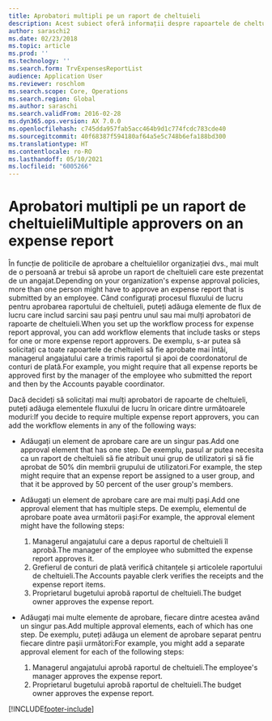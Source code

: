 ```yaml
---
title: Aprobatori multipli pe un raport de cheltuieli
description: Acest subiect oferă informații despre rapoartele de cheltuieli care necesită aprobarea de către mai multe persoane.
author: saraschi2
ms.date: 02/23/2018
ms.topic: article
ms.prod: ''
ms.technology: ''
ms.search.form: TrvExpensesReportList
audience: Application User
ms.reviewer: roschlom
ms.search.scope: Core, Operations
ms.search.region: Global
ms.author: saraschi
ms.search.validFrom: 2016-02-28
ms.dyn365.ops.version: AX 7.0.0
ms.openlocfilehash: c745dda957fab5acc464b9d1c774fcdc783cde40
ms.sourcegitcommit: 40f68387f594180af64a5e5c748b6efa188bd300
ms.translationtype: HT
ms.contentlocale: ro-RO
ms.lasthandoff: 05/10/2021
ms.locfileid: "6005266"
---
```

# <a name="multiple-approvers-on-an-expense-report"></a><span data-ttu-id="35e90-103">Aprobatori multipli pe un raport de cheltuieli</span><span class="sxs-lookup"><span data-stu-id="35e90-103">Multiple approvers on an expense report</span></span>

<span data-ttu-id="35e90-104">În funcție de politicile de aprobare a cheltuielilor organizației dvs., mai mult de o persoană ar trebui să aprobe un raport de cheltuieli care este prezentat de un angajat.</span><span class="sxs-lookup"><span data-stu-id="35e90-104">Depending on your organization's expense approval policies, more than one person might have to approve an expense report that is submitted by an employee.</span></span> <span data-ttu-id="35e90-105">Când configurați procesul fluxului de lucru pentru aprobarea raportului de cheltuieli, puteți adăuga elemente de flux de lucru care includ sarcini sau pași pentru unul sau mai mulți aprobatori de rapoarte de cheltuieli.</span><span class="sxs-lookup"><span data-stu-id="35e90-105">When you set up the workflow process for expense report approval, you can add workflow elements that include tasks or steps for one or more expense report approvers.</span></span> <span data-ttu-id="35e90-106">De exemplu, s-ar putea să solicitați ca toate rapoartele de cheltuieli să fie aprobate mai întâi, managerul angajatului care a trimis raportul și apoi de coordonatorul de conturi de plată.</span><span class="sxs-lookup"><span data-stu-id="35e90-106">For example, you might require that all expense reports be approved first by the manager of the employee who submitted the report and then by the Accounts payable coordinator.</span></span>

<span data-ttu-id="35e90-107">Dacă decideți să solicitați mai mulți aprobatori de rapoarte de cheltuieli, puteți adăuga elementele fluxului de lucru în oricare dintre următoarele moduri:</span><span class="sxs-lookup"><span data-stu-id="35e90-107">If you decide to require multiple expense report approvers, you can add the workflow elements in any of the following ways:</span></span>

- <span data-ttu-id="35e90-108">Adăugați un element de aprobare care are un singur pas.</span><span class="sxs-lookup"><span data-stu-id="35e90-108">Add one approval element that has one step.</span></span> <span data-ttu-id="35e90-109">De exemplu, pasul ar putea necesita ca un raport de cheltuieli să fie atribuit unui grup de utilizatori și să fie aprobat de 50% din membrii grupului de utilizatori.</span><span class="sxs-lookup"><span data-stu-id="35e90-109">For example, the step might require that an expense report be assigned to a user group, and that it be approved by 50 percent of the user group's members.</span></span>
- <span data-ttu-id="35e90-110">Adăugați un element de aprobare care are mai mulți pași.</span><span class="sxs-lookup"><span data-stu-id="35e90-110">Add one approval element that has multiple steps.</span></span> <span data-ttu-id="35e90-111">De exemplu, elementul de aprobare poate avea următorii pași:</span><span class="sxs-lookup"><span data-stu-id="35e90-111">For example, the approval element might have the following steps:</span></span>

    1. <span data-ttu-id="35e90-112">Managerul angajatului care a depus raportul de cheltuieli îl aprobă.</span><span class="sxs-lookup"><span data-stu-id="35e90-112">The manager of the employee who submitted the expense report approves it.</span></span>
    2. <span data-ttu-id="35e90-113">Grefierul de conturi de plată verifică chitanțele și articolele raportului de cheltuieli.</span><span class="sxs-lookup"><span data-stu-id="35e90-113">The Accounts payable clerk verifies the receipts and the expense report items.</span></span>
    3. <span data-ttu-id="35e90-114">Proprietarul bugetului aprobă raportul de cheltuieli.</span><span class="sxs-lookup"><span data-stu-id="35e90-114">The budget owner approves the expense report.</span></span>

- <span data-ttu-id="35e90-115">Adăugați mai multe elemente de aprobare, fiecare dintre acestea având un singur pas.</span><span class="sxs-lookup"><span data-stu-id="35e90-115">Add multiple approval elements, each of which has one step.</span></span> <span data-ttu-id="35e90-116">De exemplu, puteți adăuga un element de aprobare separat pentru fiecare dintre pașii următori:</span><span class="sxs-lookup"><span data-stu-id="35e90-116">For example, you might add a separate approval element for each of the following steps:</span></span>

    1. <span data-ttu-id="35e90-117">Managerul angajatului aprobă raportul de cheltuieli.</span><span class="sxs-lookup"><span data-stu-id="35e90-117">The employee's manager approves the expense report.</span></span>
    2. <span data-ttu-id="35e90-118">Proprietarul bugetului aprobă raportul de cheltuieli.</span><span class="sxs-lookup"><span data-stu-id="35e90-118">The budget owner approves the expense report.</span></span>


[!INCLUDE[footer-include](../includes/footer-banner.md)]